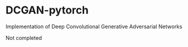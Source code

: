 # DCGAN-pytorch
Implementation of Deep Convolutional Generative Adversarial Networks 

Not completed
